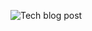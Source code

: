 ![Tech blog post](https://user-images.githubusercontent.com/83256563/202804176-c5bd2ea9-3469-4b93-983e-7216e175b186.png)
